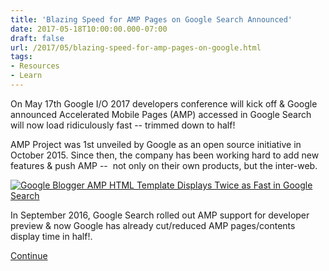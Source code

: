 ```yaml
---
title: 'Blazing Speed for AMP Pages on Google Search Announced'
date: 2017-05-18T10:00:00.000-07:00
draft: false
url: /2017/05/blazing-speed-for-amp-pages-on-google.html
tags: 
- Resources
- Learn
---
```


On May 17th Google I/O 2017 developers conference will kick off & Google announced Accelerated Mobile Pages (AMP) accessed in Google Search will now load ridiculously fast -- trimmed down to half!  
  
AMP Project was 1st unveiled by Google as an open source initiative in October 2015. Since then, the company has been working hard to add new features & push AMP --  not only on their own products, but the inter-web.  
  

[![Google Blogger AMP HTML Template Displays Twice as Fast in Google Search](https://1.bp.blogspot.com/-z5JBj6qW9eQ/WBuwGUWi1qI/AAAAAAAAgVo/qaP47Y7XuuIZum6CfJBJbDHyF-UXpBeMACPcB/s640/Getting%2BStarted%2B%25E2%2580%2594%2BCreate%2BYour%2B1st%2BAMP%2BBlogger%2BBlog%2BPages%2B%2B%2BBlogr.AMP%2B%25281%2529.png)](https://1.bp.blogspot.com/-z5JBj6qW9eQ/WBuwGUWi1qI/AAAAAAAAgVo/qaP47Y7XuuIZum6CfJBJbDHyF-UXpBeMACPcB/s1600/Getting%2BStarted%2B%25E2%2580%2594%2BCreate%2BYour%2B1st%2BAMP%2BBlogger%2BBlog%2BPages%2B%2B%2BBlogr.AMP%2B%25281%2529.png)

  
In September 2016, Google Search rolled out AMP support for developer preview & now Google has already cut/reduced AMP pages/contents display time in half!.  
  
[Continue](https://blogr-amp.blogspot.com/2017/05/blazing-speed-for-amp-pages-on-google.html#more)